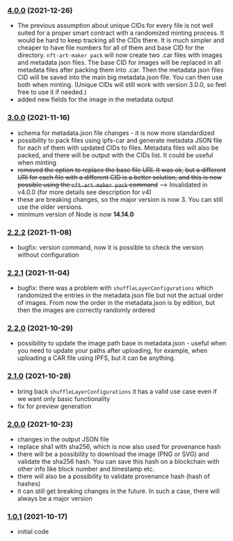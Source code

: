 ### [4.0.0](https://github.com/juliancwirko/nft-art-maker/releases/tag/v4.0.0) (2021-12-26)
- The previous assumption about unique CIDs for every file is not well suited for a proper smart contract with a randomized minting process. It would be hard to keep tracking all the CIDs there. It is much simpler and cheaper to have file numbers for all of them and base CID for the directory. `nft-art-maker pack` will now create two .car files with images and metadata json files. The base CID for images will be replaced in all metadata files after packing them into .car. Then the metadata json files CID will be saved into the main big metadata.json file. You can then use both when minting. (Unique CIDs will still work with version 3.0.0, so feel free to use it if needed.)
- added new fields for the image in the metadata output

### [3.0.0](https://github.com/juliancwirko/nft-art-maker/releases/tag/v3.0.0) (2021-11-16)
- schema for metadata.json file changes - it is now more standardized
- possibility to pack files using ipfs-car and generate metadata JSON file for each of them with updated CIDs to files. Metadata files will also be packed, and there will be output with the CIDs list. It could be useful when minting
- ~~removed the option to replace the base file URI. It was ok, but a different URI for each file with a different CID is a better solution, and this is now possible using the `nft-art-maker pack` command~~ --> Invalidated in v4.0.0 (for more details see description for v4)
- these are breaking changes, so the major version is now 3. You can still use the older versions.
- minimum version of Node is now **14.14.0**

### [2.2.2](https://github.com/juliancwirko/nft-art-maker/releases/tag/v2.2.2) (2021-11-08)
- bugfix: version command, now it is possible to check the version without configuration

### [2.2.1](https://github.com/juliancwirko/nft-art-maker/releases/tag/v2.2.1) (2021-11-04)
- bugfix: there was a problem with `shuffleLayerConfigurations` which randomized the entries in the metadata.json file but not the actual order of images. From now the order in the metadata.json is by edition, but then the images are correctly randomly ordered

### [2.2.0](https://github.com/juliancwirko/nft-art-maker/releases/tag/v2.2.0) (2021-10-29)
- possibility to update the image path base in metadata.json - useful when you need to update your paths after uploading, for example, when uploading a CAR file using IPFS, but it can be anything.

### [2.1.0](https://github.com/juliancwirko/nft-art-maker/releases/tag/v2.1.0) (2021-10-28)
- bring back `shuffleLayerConfigurations` it has a valid use case even if we want only basic functionality
- fix for preview generation

### [2.0.0](https://github.com/juliancwirko/nft-art-maker/releases/tag/v2.0.0) (2021-10-23)
- changes in the output JSON file
- replace sha1 with sha256, which is now also used for provenance hash
- there will be a possibility to download the image (PNG or SVG) and validate the sha256 hash. You can save this hash on a blockchain with other info like block number and timestamp etc.
- there will also be a possibility to validate provenance hash (hash of hashes)
- it can still get breaking changes in the future. In such a case, there will always be a major version

### [1.0.1](https://github.com/juliancwirko/nft-art-maker/releases/tag/v1.0.1) (2021-10-17)
- initial code
